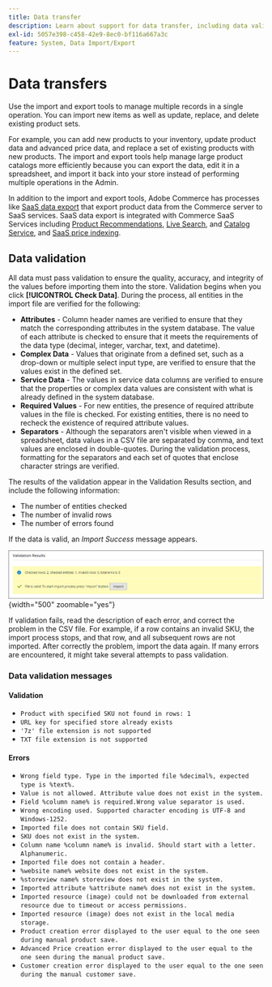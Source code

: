 ```yaml
---
title: Data transfer
description: Learn about support for data transfer, including data validation.
exl-id: 5057e398-c458-42e9-8ec0-bf116a667a3c
feature: System, Data Import/Export
---
```

# Data transfers

Use the import and export tools to manage multiple records in a single operation. You can import new items as well as update, replace, and delete existing product sets.

For example, you can add new products to your inventory, update product data and advanced price data, and replace a set of existing products with new products. The import and export tools help manage large product catalogs more efficiently because you can export the data, edit it in a spreadsheet, and import it back into your store instead of performing multiple operations in the Admin.

In addition to the import and export tools, Adobe Commerce has processes like [SaaS data export](https://experienceleague.adobe.com/en/docs/commerce-merchant-services/saas-data-export/overview) that export product data from the Commerce server to SaaS services. SaaS data export is integrated with Commerce SaaS Services including [Product Recommendations](https://experienceleague.adobe.com/docs/commerce-merchant-services/product-recommendations/overview.html), [Live Search](https://experienceleague.adobe.com/en/docs/commerce-merchant-services/live-search/overview), and [Catalog Service](https://experienceleague.adobe.com/en/docs/commerce-merchant-services/catalog-service/guide-overview), and [SaaS price indexing](https://experienceleague.adobe.com/en/docs/commerce-merchant-services/price-indexer/price-indexing).

## Data validation

All data must pass validation to ensure the quality, accuracy, and integrity of the values before importing them into the store. Validation begins when you click **[!UICONTROL Check Data]**. During the process, all entities in the import file are verified for the following:

- **Attributes** - Column header names are verified to ensure that they match the corresponding attributes in the system database. The value of each attribute is checked to ensure that it meets the requirements of the data type (decimal, integer, varchar, text, and datetime).
- **Complex Data** - Values that originate from a defined set, such as a drop-down or multiple select input type, are verified to ensure that the values exist in the defined set.
- **Service Data** - The values in service data columns are verified to ensure that the properties or complex data values are consistent with what is already defined in the system database.
- **Required Values** - For new entities, the presence of required attribute values in the file is checked. For existing entities, there is no need to recheck the existence of required attribute values.
- **Separators** - Although the separators aren't visible when viewed in a spreadsheet, data values in a CSV file are separated by comma, and text values are enclosed in double-quotes. During the validation process, formatting for the separators and each set of quotes that enclose character strings are verified.

The results of the validation appear in the Validation Results section, and include the following information:

- The number of entities checked
- The number of invalid rows
- The number of errors found

If the data is valid, an _Import Success_ message appears.

![System message - file is valid](./assets/data-import-validation-message.png){width="500" zoomable="yes"}

If validation fails, read the description of each error, and correct the problem in the CSV file. For example, if a row contains an invalid SKU, the import process stops, and that row, and all subsequent rows are not imported. After correctly the problem, import the data again. If many errors are encountered, it might take several attempts to pass validation.

### Data validation messages

#### Validation

- `Product with specified SKU not found in rows: 1`
- `URL key for specified store already exists`
- `'7z' file extension is not supported`
- `TXT file extension is not supported`

#### Errors

- `Wrong field type. Type in the imported file %decimal%, expected type is %text%.`
- `Value is not allowed. Attribute value does not exist in the system.`
- `Field %column name% is required.Wrong value separator is used.`
- `Wrong encoding used. Supported character encoding is UTF-8 and Windows-1252.`
- `Imported file does not contain SKU field.`
- `SKU does not exist in the system.`
- `Column name %column name% is invalid. Should start with a letter. Alphanumeric.`
- `Imported file does not contain a header.`
- `%website name% website does not exist in the system.`
- `%storeview name% storeview does not exist in the system.`
- `Imported attribute %attribute name% does not exist in the system.`
- `Imported resource (image) could not be downloaded from external resource due to timeout or access permissions.`
- `Imported resource (image) does not exist in the local media storage.`
- `Product creation error displayed to the user equal to the one seen during manual product save.`
- `Advanced Price creation error displayed to the user equal to the one seen during the manual product save.`
- `Customer creation error displayed to the user equal to the one seen during the manual customer save.`
